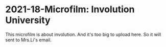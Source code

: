 # 2021-18-Microfilm: Involution University
This microfilm is about involution.
And it's too big to upload here.
So it will sent to Mrs.Li's email.
